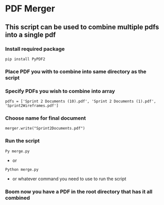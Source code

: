 # PDF Merger

## This script can be used to combine multiple pdfs into a single pdf


### Install required package
``` 
pip install PyPDF2
```

### Place PDF you with to combine into same directory as the script

### Specify PDFs you wish to combine into array
```
pdfs = ['Sprint 2 Documents (10).pdf', 'Sprint 2 Documents (1).pdf', 'Sprint2Wireframes.pdf']
```

### Choose name for final document
```
merger.write("Sprint2Documents.pdf")
```

### Run the script
```
Py merge.py
```
- or

```
Python merge.py
```
- or whatever command you need to use to run the script

### Boom now you have a PDF in the root directory that has it all combined


